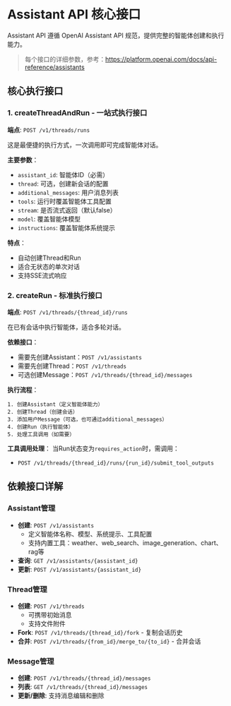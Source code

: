 # Assistant API 核心接口

Assistant API 遵循 OpenAI Assistant API 规范，提供完整的智能体创建和执行能力。
> 每个接口的详细参数，参考：https://platform.openai.com/docs/api-reference/assistants

## 核心执行接口

### 1. **createThreadAndRun** - 一站式执行接口
**端点**: `POST /v1/threads/runs`

这是最便捷的执行方式，一次调用即可完成智能体对话。

**主要参数**：
- `assistant_id`: 智能体ID（必需）
- `thread`: 可选，创建新会话的配置
- `additional_messages`: 用户消息列表
- `tools`: 运行时覆盖智能体工具配置
- `stream`: 是否流式返回（默认false）
- `model`: 覆盖智能体模型
- `instructions`: 覆盖智能体系统提示

**特点**：
- 自动创建Thread和Run
- 适合无状态的单次对话
- 支持SSE流式响应

### 2. **createRun** - 标准执行接口
**端点**: `POST /v1/threads/{thread_id}/runs`

在已有会话中执行智能体，适合多轮对话。

**依赖接口**：
- 需要先创建Assistant：`POST /v1/assistants`
- 需要先创建Thread：`POST /v1/threads`
- 可选创建Message：`POST /v1/threads/{thread_id}/messages`

**执行流程**：
```
1. 创建Assistant（定义智能体能力）
2. 创建Thread（创建会话）
3. 添加用户Message（可选，也可通过additional_messages）
4. 创建Run（执行智能体）
5. 处理工具调用（如需要）
```

**工具调用处理**：
当Run状态变为`requires_action`时，需调用：
- `POST /v1/threads/{thread_id}/runs/{run_id}/submit_tool_outputs`

## 依赖接口详解

### **Assistant管理**
- **创建**: `POST /v1/assistants`
  - 定义智能体名称、模型、系统提示、工具配置
  - 支持内置工具：weather、web_search、image_generation、chart、rag等
- **查询**: `GET /v1/assistants/{assistant_id}`
- **更新**: `POST /v1/assistants/{assistant_id}`

### **Thread管理**
- **创建**: `POST /v1/threads`
  - 可携带初始消息
  - 支持文件附件
- **Fork**: `POST /v1/threads/{thread_id}/fork` - 复制会话历史
- **合并**: `POST /v1/threads/{from_id}/merge_to/{to_id}` - 合并会话

### **Message管理**
- **创建**: `POST /v1/threads/{thread_id}/messages`
- **列表**: `GET /v1/threads/{thread_id}/messages`
- **更新/删除**: 支持消息编辑和删除